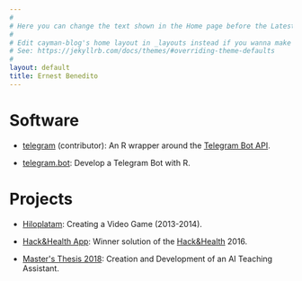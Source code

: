 ```yaml
---
#
# Here you can change the text shown in the Home page before the Latest Posts section.
#
# Edit cayman-blog's home layout in _layouts instead if you wanna make some changes
# See: https://jekyllrb.com/docs/themes/#overriding-theme-defaults
#
layout: default
title: Ernest Benedito
---
```


# Software

- [telegram](https://github.com/lbraglia/telegram) (contributor): An R wrapper around the [Telegram Bot API](https://core.telegram.org/bots/api).

- [telegram.bot](https://github.com/ebeneditos/telegram.bot): Develop a Telegram Bot with R.

# Projects

- [Hiloplatam](https://sites.google.com/site/hiloplatam/): Creating a Video Game (2013-2014).

- [Hack&Health App](https://ebeneditos.github.io/Hack-Health-App/): Winner solution of the [Hack&Health](http://www.terrassa.cat/es/hack-health) 2016.

- [Master's Thesis 2018](): Creation and Development of an AI Teaching Assistant. 
